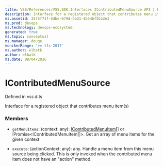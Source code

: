 ```yaml
---
title: VSS/References/VSS.SDK.Interfaces IContributedMenuSource API | Extensions for Visual Studio Team Services
description: Interface for a registered object that contributes menu item(s)
ms.assetid: 3575f71f-0dbe-679d-bb31-4b54bf5bb2e3
ms.prod: devops
ms.technology: devops-ecosystem
generated: true
ms.topic: conceptual
ms.manager: douge
monikerRange: '>= tfs-2017'
ms.author: elbatk
author: elbatk
ms.date: 08/04/2016
---
```


# IContributedMenuSource

Defined in vss.d.ts


Interface for a registered object that contributes menu item(s) 

### Members

* `getMenuItems`: (context: any): [IContributedMenuItem](../../../VSS/References/VSS_SDK_Interfaces/IContributedMenuItem.md)[] or IPromise&lt;IContributedMenuItem[]&gt;. Get an array of menu items for the given context

* `execute`: (actionContext: any): any. Handle a menu item from this menu source being clicked. This is only invoked when the
contributed menu item does not have an &quot;action&quot; method.

